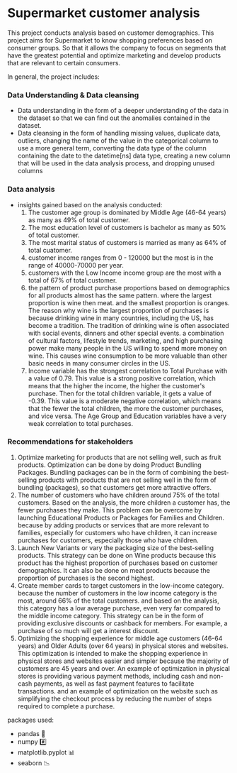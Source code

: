 # Supermarket customer analysis

This project conducts analysis based on customer demographics. This project aims for Supermarket to know shopping preferences based on consumer groups. So that it allows the company to focus on segments that have the greatest potential and optimize marketing and develop products that are relevant to certain consumers.

In general, the project includes:

### Data Understanding & Data cleansing
- Data understanding in the form of a deeper understanding of the data in the dataset so that we can find out the anomalies contained in the dataset.
- Data cleansing in the form of handling missing values, duplicate data, outliers, changing the name of the value in the categorical column to use a more general term, converting the data type of the column containing the date to the datetime[ns] data type, creating a new column that will be used in the data analysis process, and dropping unused columns
### Data analysis 
- insights gained based on the analysis conducted:
  1. The customer age group is dominated by Middle Age (46-64 years) as many as 49% of total customer.
  2. The most education level of customers is bachelor as many as 50% of total customer. 
  3. The most marital status of customers is married as many as 64% of total cuatomer.
  4. customer income ranges from 0 - 120000 but the most is in the range of 40000-70000 per year.
  5. customers with the Low Income income group are the most with a total of 67% of total customer.
  6. the pattern of product purchase proportions based on demographics for all products almost has the same pattern. where the largest proportion is wine then meat. and the smallest proportion is oranges. The reason why wine is the largest proportion of purchases is because drinking wine in many countries, including the US, has become a tradition. The tradition of drinking wine is often associated with social events, dinners and other special events. a combination of cultural factors, lifestyle trends, marketing, and high purchasing power make many people in the US willing to spend more money on wine. This causes wine consumption to be more valuable than other basic needs in many consumer circles in the US.
  7. Income variable has the strongest correlation to Total Purchase with a value of 0.79. This value is a strong positive correlation, which means that the higher the income, the higher the customer's purchase. Then for the total children variable, it gets a value of -0.39. This value is a moderate negative correlation, which means that the fewer the total children, the more the customer purchases, and vice versa. The Age Group and Education variables have a very weak correlation to total purchases.

### Recommendations for stakeholders
1. Optimize marketing for products that are not selling well, such as fruit products. Optimization can be done by doing Product Bundling Packages. Bundling packages can be in the form of combining the best-selling products with products that are not selling well in the form of bundling (packages), so that customers get more attractive offers.
2. The number of customers who have children around 75% of the total customers. Based on the analysis, the more children a customer has, the fewer purchases they make. This problem can be overcome by launching Educational Products or Packages for Families and Children. because by adding products or services that are more relevant to families, especially for customers who have children, it can increase purchases for customers, especially those who have children.
3. Launch New Variants or vary the packaging size of the best-selling products. This strategy can be done on Wine products because this product has the highest proportion of purchases based on customer demographics. It can also be done on meat products because the proportion of purchases is the second highest.
4. Create member cards to target customers in the low-income category. because the number of customers in the low income category is the most, around 66% of the total customers. and based on the analysis, this category has a low average purchase, even very far compared to the middle income category. This strategy can be in the form of providing exclusive discounts or cashback for members. For example, a purchase of so much will get a interest discount.
5. Optimizing the shopping experience for middle age customers (46-64 years) and Older Adults (over 64 years) in physical stores and websites. This optimization is intended to make the shopping experience in physical stores and websites easier and simpler because the majority of customers are 45 years and over. An example of optimization in physical stores is providing various payment methods, including cash and non-cash payments, as well as fast payment features to facilitate transactions. and an example of optimization on the website such as simplifying the checkout process by reducing the number of steps required to complete a purchase.


packages used:
- pandas 🐼
- numpy #️⃣
- matplotlib.pyplot 📊
- seaborn 📉

 
